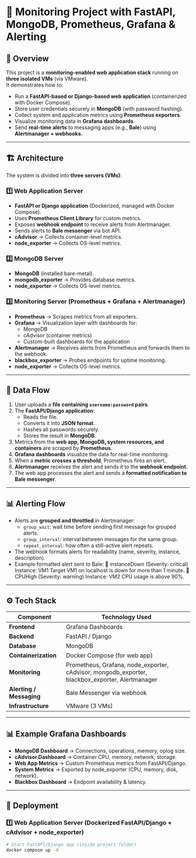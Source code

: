 # 🔎 Monitoring Project with FastAPI, MongoDB, Prometheus, Grafana & Alerting

## 📖 Overview
This project is a **monitoring-enabled web application stack** running on **three isolated VMs** (via VMware).  
It demonstrates how to:  
- Run a **FastAPI-based or Django-based web application** (containerized with Docker Compose).  
- Store user credentials securely in **MongoDB** (with password hashing).  
- Collect system and application metrics using **Prometheus exporters**.  
- Visualize monitoring data in **Grafana dashboards**.  
- Send **real-time alerts** to messaging apps (e.g., **Bale**) using **Alertmanager + webhooks**.  

---

## 🏗️ Architecture
The system is divided into **three servers (VMs)**:

### 1️⃣ Web Application Server
- **FastAPI or Django application** (Dockerized, managed with Docker Compose).  
- Uses **Prometheus Client Library** for custom metrics.  
- Exposes **webhook endpoint** to receive alerts from Alertmanager.  
- Sends alerts to **Bale messenger** via bot API.  
- **cAdvisor** → Collects container-level metrics.  
- **node_exporter** → Collects OS-level metrics.  

### 2️⃣ MongoDB Server
- **MongoDB** (installed bare-metal).  
- **mongodb_exporter** → Provides database metrics.  
- **node_exporter** → Collects OS-level metrics.  

### 3️⃣ Monitoring Server (Prometheus + Grafana + Alertmanager)
- **Prometheus** → Scrapes metrics from all exporters.  
- **Grafana** → Visualization layer with dashboards for:  
  - MongoDB  
  - cAdvisor (container metrics)  
  - Custom-built dashboards for the application  
- **Alertmanager** → Receives alerts from Prometheus and forwards them to the webhook.  
- **blackbox_exporter** → Probes endpoints for uptime monitoring.  
- **node_exporter** → Collects OS-level metrics.  

---

## 📂 Data Flow
1. User uploads a **file containing `username:password` pairs**.  
2. The **FastAPI/Django application**:  
   - Reads the file.  
   - Converts it into **JSON format**.  
   - Hashes all passwords securely.  
   - Stores the result in **MongoDB**.  
3. Metrics from the **web app, MongoDB, system resources, and containers** are scraped by **Prometheus**.  
4. **Grafana dashboards** visualize the data for real-time monitoring.  
5. When a **metric crosses a threshold**, Prometheus fires an alert.  
6. **Alertmanager** receives the alert and sends it to the **webhook endpoint**.  
7. The web app processes the alert and sends a **formatted notification to Bale messenger**.  

---

## 📊 Alerting Flow
- Alerts are **grouped and throttled** in Alertmanager:
  - `group_wait`: wait time before sending first message for grouped alerts.  
  - `group_interval`: interval between messages for the same group.  
  - `repeat_interval`: how often a still-active alert repeats.  
- The webhook formats alerts for readability (name, severity, instance, description).  
- Example formatted alert sent to Bale:
🚨 instanceDown (Severity: critical)
Instance: VM1
Target VM1 on localhost is down for more than 1 minute.
🚨 CPUHigh (Severity: warning)
Instance: VM2
CPU usage is above 90%.


---

## ⚙️ Tech Stack

| Component         | Technology Used |
|-------------------|-----------------|
| **Frontend**      | Grafana Dashboards |
| **Backend**       | FastAPI / Django |
| **Database**      | MongoDB |
| **Containerization** | Docker Compose (for web app) |
| **Monitoring**    | Prometheus, Grafana, node_exporter, cAdvisor, mongodb_exporter, blackbox_exporter, Alertmanager |
| **Alerting / Messaging** | Bale Messenger via webhook |
| **Infrastructure** | VMware (3 VMs) |

---

## 📊 Example Grafana Dashboards
- **MongoDB Dashboard** → Connections, operations, memory, oplog size.  
- **cAdvisor Dashboard** → Container CPU, memory, network, storage.  
- **Web App Metrics** → Custom Prometheus metrics from FastAPI/Django.  
- **System Metrics** → Exported by node_exporter (CPU, memory, disk, network).  
- **Blackbox Dashboard** → Endpoint availability & latency.  

---

## 🚀 Deployment

### 1️⃣ Web Application Server (Dockerized FastAPI/Django + cAdvisor + node_exporter)
```bash
# Start FastAPI/Django app (inside project folder)
docker compose up -d
